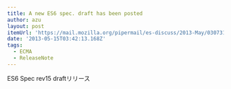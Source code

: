 ```yaml
---
title: A new ES6 spec. draft has been posted
author: azu
layout: post
itemUrl: 'https://mail.mozilla.org/pipermail/es-discuss/2013-May/030731.html'
date: '2013-05-15T03:42:13.168Z'
tags:
  - ECMA
  - ReleaseNote
---
```

ES6 Spec rev15 draftリリース
